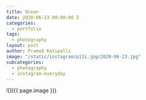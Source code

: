 ```yaml
---
title: Ocean
date: 2020-06-23 00:00:00 Z
categories:
  - portfolio
tags:
  - photography
layout: post
author: Pramod Kotipalli
image: "/static/instagram/p13i.jpg/2020-06-23.jpg"
subcategories:
  - photography
  - instagram-everyday
---
```


![]({{ page.image }})
